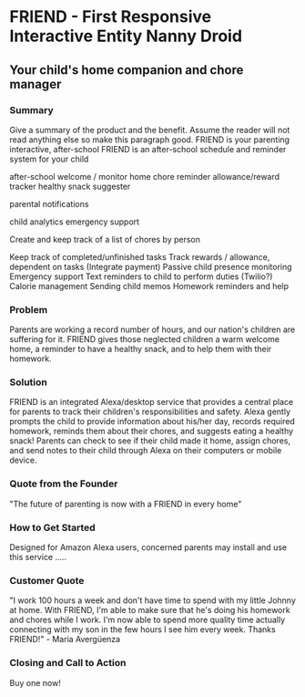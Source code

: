 # FRIEND - First Responsive Interactive Entity Nanny Droid #
## Your child's home companion and chore manager

### Summary

Give a summary of the product and the benefit. Assume the reader will not read anything else so make this paragraph good.
FRIEND is your parenting interactive, after-school FRIEND is an after-school schedule and reminder system for your child

after-school welcome / monitor
home chore reminder
allowance/reward tracker
healthy snack suggester

parental notifications

child analytics
emergency support

Create and keep track of a list of chores by person

Keep track of completed/unfinished tasks
Track rewards / allowance, dependent on tasks (Integrate payment)
Passive child presence monitoring
Emergency support
Text reminders to child to perform duties (Twilio?)
Calorie management
Sending child memos
Homework reminders and help

### Problem
Parents are working a record number of hours, and our nation's children are suffering for it. FRIEND gives those neglected children a warm welcome home, a reminder to have a healthy snack, and to help them with their homework.

### Solution
FRIEND is an integrated Alexa/desktop service that provides a central place for parents to track their children's responsibilities and safety. Alexa gently prompts the child to provide information about his/her day, records required homework, reminds them about their chores, and suggests eating a healthy snack! Parents can check to see if their child made it home, assign chores, and send notes to their child through Alexa on their computers or mobile device.

### Quote from the Founder
"The future of parenting is now with a FRIEND in every home"

### How to Get Started
Designed for Amazon Alexa users, concerned parents may install and use this service .....

### Customer Quote
"I work 100 hours a week and don't have time to spend with my little Johnny at home. With FRIEND, I'm able to make sure that he's doing his homework and chores while I work. I'm now able to spend more quality time actually connecting with my son in the few hours I see him every week. Thanks FRIEND!" - Maria Avergüenza

### Closing and Call to Action
Buy one now!
